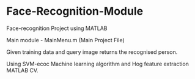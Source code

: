 # Face-Recognition-Module
Face-recognition Project using MATLAB

Main module - 
MainMenu.m (Main Project File) 

Given training data and query image returns the recognised person.

Using SVM-ecoc Machine learning algorithm and Hog feature extraction MATLAB CV.
